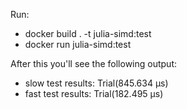 Run:
- docker build . -t julia-simd:test
- docker run julia-simd:test

After this you'll see the following output:

- slow test results: Trial(845.634 μs)
- fast test results: Trial(182.495 μs)
